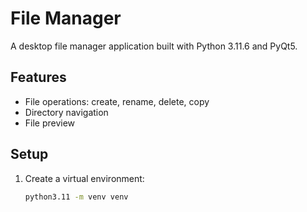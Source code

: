 # File Manager

A desktop file manager application built with Python 3.11.6 and PyQt5.

## Features

- File operations: create, rename, delete, copy
- Directory navigation
- File preview

## Setup

1. Create a virtual environment:
   ```sh
   python3.11 -m venv venv
